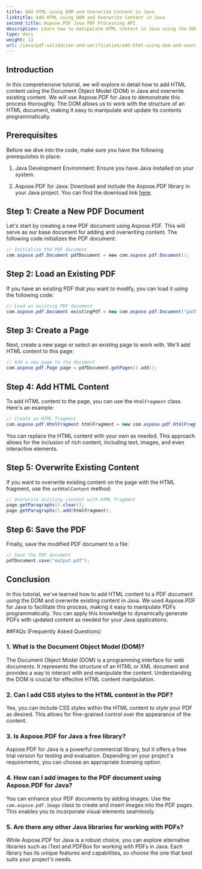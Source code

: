 ```yaml
---
title: Add HTML using DOM and Overwrite Content in Java
linktitle: Add HTML using DOM and Overwrite Content in Java
second_title: Aspose.PDF Java PDF Processing API
description: Learn how to manipulate HTML content in Java using the DOM (Document Object Model) and overwrite existing content. Follow this step-by-step guide with source code examples using Aspose.PDF for Java.
type: docs
weight: 13
url: /java/pdf-validation-and-verification/add-html-using-dom-and-overwrite-content-in-java/
---
```


## Introduction

In this comprehensive tutorial, we will explore in detail how to add HTML content using the Document Object Model (DOM) in Java and overwrite existing content. We will use Aspose.PDF for Java to demonstrate this process thoroughly. The DOM allows us to work with the structure of an HTML document, making it easy to manipulate and update its contents programmatically.

## Prerequisites

Before we dive into the code, make sure you have the following prerequisites in place:

1. Java Development Environment: Ensure you have Java installed on your system.

2. Aspose.PDF for Java: Download and include the Aspose.PDF library in your Java project. You can find the download link [here](https://releases.aspose.com/pdf/java/).

## Step 1: Create a New PDF Document

Let's start by creating a new PDF document using Aspose.PDF. This will serve as our base document for adding and overwriting content. The following code initializes the PDF document:

```java
// Initialize the PDF document
com.aspose.pdf.Document pdfDocument = new com.aspose.pdf.Document();
```

## Step 2: Load an Existing PDF

If you have an existing PDF that you want to modify, you can load it using the following code:

```java
// Load an existing PDF document
com.aspose.pdf.Document existingPdf = new com.aspose.pdf.Document("path/to/existing.pdf");
```

## Step 3: Create a Page

Next, create a new page or select an existing page to work with. We'll add HTML content to this page:

```java
// Add a new page to the document
com.aspose.pdf.Page page = pdfDocument.getPages().add();
```

## Step 4: Add HTML Content

To add HTML content to the page, you can use the `HtmlFragment` class. Here's an example:

```java
// Create an HTML fragment
com.aspose.pdf.HtmlFragment htmlFragment = new com.aspose.pdf.HtmlFragment("<h1>Hello, World!</h1>");
```

You can replace the HTML content with your own as needed. This approach allows for the inclusion of rich content, including text, images, and even interactive elements.

## Step 5: Overwrite Existing Content

If you want to overwrite existing content on the page with the HTML fragment, use the `setHtmlContent` method:

```java
// Overwrite existing content with HTML fragment
page.getParagraphs().clear();
page.getParagraphs().add(htmlFragment);
```

## Step 6: Save the PDF

Finally, save the modified PDF document to a file:

```java
// Save the PDF document
pdfDocument.save("output.pdf");
```

## Conclusion

In this tutorial, we've learned how to add HTML content to a PDF document using the DOM and overwrite existing content in Java. We used Aspose.PDF for Java to facilitate this process, making it easy to manipulate PDFs programmatically. You can apply this knowledge to dynamically generate PDFs with updated content as needed for your Java applications.

##FAQs (Frequently Asked Questions)

### 1. What is the Document Object Model (DOM)?
   The Document Object Model (DOM) is a programming interface for web documents. It represents the structure of an HTML or XML document and provides a way to interact with and manipulate the content. Understanding the DOM is crucial for effective HTML content manipulation.

### 2. Can I add CSS styles to the HTML content in the PDF?
   Yes, you can include CSS styles within the HTML content to style your PDF as desired. This allows for fine-grained control over the appearance of the content.

### 3. Is Aspose.PDF for Java a free library?
   Aspose.PDF for Java is a powerful commercial library, but it offers a free trial version for testing and evaluation. Depending on your project's requirements, you can choose an appropriate licensing option.

### 4. How can I add images to the PDF document using Aspose.PDF for Java?
   You can enhance your PDF documents by adding images. Use the `com.aspose.pdf.Image` class to create and insert images into the PDF pages. This enables you to incorporate visual elements seamlessly.

### 5. Are there any other Java libraries for working with PDFs?
   While Aspose.PDF for Java is a robust choice, you can explore alternative libraries such as iText and PDFBox for working with PDFs in Java. Each library has its unique features and capabilities, so choose the one that best suits your project's needs.

